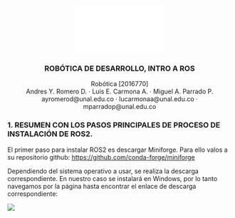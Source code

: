 <br />
<div align="center">
  <a href="https://github.com/Danmunozbe/Practica1/tree/Pain2">
    <img src="Imagenes/UNAL.png" alt="Logo" width="200">
  </a>

  <h3 align="center">ROBÓTICA DE DESARROLLO, INTRO A ROS</h3>

  <p align="center">Robótica [2016770]
    <br />Andres Y. Romero D. · Luis E. Carmona A. · Miguel A. Parrado P.
    <br /> ayromerod@unal.edu.co · lucarmonaa@unal.edu.co · mparradop@unal.edu.co
  </p>
</div>


### 1. RESUMEN CON LOS PASOS PRINCIPALES DE PROCESO DE INSTALACIÓN DE ROS2.

El primer paso para instalar ROS2 es descargar Miniforge. Para ello valos a su repositorio github: https://github.com/conda-forge/miniforge

Dependiendo del sistema operativo a usar, se realiza la descarga correspondiente. En nuestro caso se instalará en Windows, por lo tanto navegamos por la página hasta encontrar el enlace de descarga correspondiente:

![](https://github.com/ayromerod/Lab_ROS/blob/main/Imagenes/Sin%20t%C3%ADtulo5.png?raw=true)
